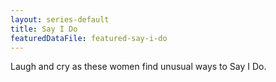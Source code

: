 ```yaml
---
layout: series-default
title: Say I Do
featuredDataFile: featured-say-i-do
---
```

Laugh and cry as these women find unusual ways to Say I Do.
